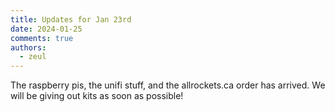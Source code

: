 ```yaml
---
title: Updates for Jan 23rd
date: 2024-01-25
comments: true
authors:
  - zeul
---
```


The raspberry pis, the unifi stuff, and the allrockets.ca order has arrived. We will be giving out kits as soon as possible!
